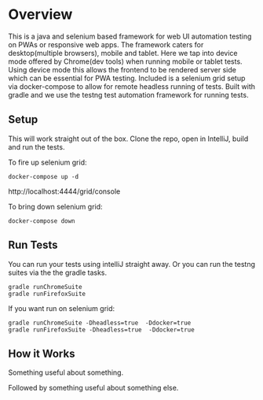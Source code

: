 # Overview

This is a java and selenium based framework for web UI automation testing on PWAs or 
responsive web apps. The framework caters for desktop(multiple browsers), mobile and tablet.
Here we tap into device mode offered by Chrome(dev tools) 
when running mobile or tablet tests. Using device mode this allows the frontend to be 
rendered server side which can be essential for PWA testing. Included is a selenium grid
setup via docker-compose to allow for remote headless running of tests. Built with gradle and 
we use the testng test automation framework for running tests. 

## Setup

This will work straight out of the box.
Clone the repo, open in IntelliJ, build and run the tests.

To fire up selenium grid:

```
docker-compose up -d
```

http://localhost:4444/grid/console

To bring down selenium grid:
```
docker-compose down
```

## Run Tests
You can run your tests using intelliJ straight away. 
Or you can run the testng suites via the the gradle tasks.
```
gradle runChromeSuite
gradle runFirefoxSuite
```
If you want run on selenium grid:
```
gradle runChromeSuite -Dheadless=true  -Ddocker=true
gradle runFirefoxSuite -Dheadless=true  -Ddocker=true
```


## How it Works
Something useful about something.

Followed by something useful about something else.
